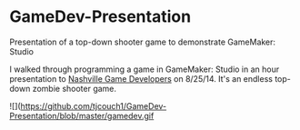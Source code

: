 # GameDev-Presentation
Presentation of a top-down shooter game to demonstrate GameMaker: Studio

I walked through programming a game in GameMaker: Studio in an hour presentation to [Nashville Game Developers](https://www.facebook.com/groups/NashGameDev/) on 8/25/14. It's an endless top-down zombie shooter game.

![](https://github.com/tjcouch1/GameDev-Presentation/blob/master/gamedev.gif
